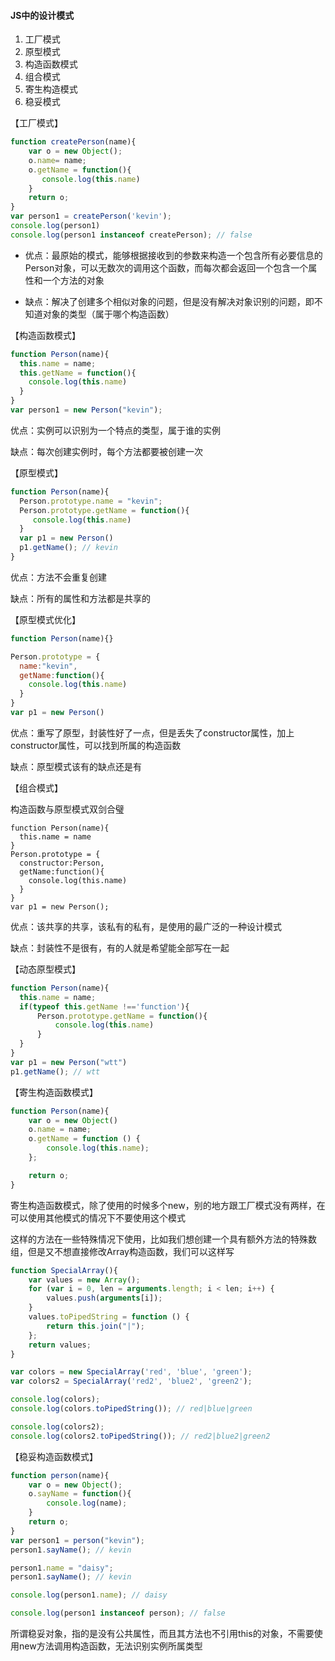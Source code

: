 #### JS中的设计模式

1. 工厂模式
2. 原型模式
3. 构造函数模式
4. 组合模式
5. 寄生构造模式
6. 稳妥模式



【工厂模式】

```javascript
function createPerson(name){
    var o = new Object();
    o.name= name;
    o.getName = function(){
       console.log(this.name) 
    }
    return o;
}
var person1 = createPerson('kevin');
console.log(person1)
console.log(person1 instanceof createPerson); // false
```

+ 优点：最原始的模式，能够根据接收到的参数来构造一个包含所有必要信息的Person对象，可以无数次的调用这个函数，而每次都会返回一个包含一个属性和一个方法的对象

+ 缺点：解决了创建多个相似对象的问题，但是没有解决对象识别的问题，即不知道对象的类型（属于哪个构造函数）



【构造函数模式】

```javascript
function Person(name){
  this.name = name;
  this.getName = function(){
    console.log(this.name)
  }
}
var person1 = new Person("kevin");
```

优点：实例可以识别为一个特点的类型，属于谁的实例

缺点：每次创建实例时，每个方法都要被创建一次



【原型模式】

```javascript
function Person(name){
  Person.prototype.name = "kevin";
  Person.prototype.getName = function(){
     console.log(this.name)
  }
  var p1 = new Person()
  p1.getName(); // kevin
}
```

优点：方法不会重复创建

缺点：所有的属性和方法都是共享的



【原型模式优化】

```javascript
function Person(name){}

Person.prototype = {
  name:"kevin",
  getName:function(){
    console.log(this.name)
  }
}
var p1 = new Person()
```

优点：重写了原型，封装性好了一点，但是丢失了constructor属性，加上constructor属性，可以找到所属的构造函数

缺点：原型模式该有的缺点还是有



【组合模式】

构造函数与原型模式双剑合璧

```
function Person(name){
  this.name = name
}
Person.prototype = {
  constructor:Person,
  getName:function(){
    console.log(this.name)
  }
}
var p1 = new Person();
```

优点：该共享的共享，该私有的私有，是使用的最广泛的一种设计模式

缺点：封装性不是很有，有的人就是希望能全部写在一起



【动态原型模式】

```javascript
function Person(name){
  this.name = name;
  if(typeof this.getName !=='function'){
      Person.prototype.getName = function(){
          console.log(this.name)
      }
  }  
}
var p1 = new Person("wtt")
p1.getName(); // wtt
```



【寄生构造函数模式】

```javascript
function Person(name){
    var o = new Object()
    o.name = name;
    o.getName = function () {
        console.log(this.name);
    };

    return o;
}
```

寄生构造函数模式，除了使用的时候多个new，别的地方跟工厂模式没有两样，在可以使用其他模式的情况下不要使用这个模式



这样的方法在一些特殊情况下使用，比如我们想创建一个具有额外方法的特殊数组，但是又不想直接修改Array构造函数，我们可以这样写

```javascript
function SpecialArray(){
    var values = new Array();
    for (var i = 0, len = arguments.length; i < len; i++) {
        values.push(arguments[i]);
    }
    values.toPipedString = function () {
        return this.join("|");
    };
    return values;
}

var colors = new SpecialArray('red', 'blue', 'green');
var colors2 = SpecialArray('red2', 'blue2', 'green2');

console.log(colors);
console.log(colors.toPipedString()); // red|blue|green

console.log(colors2);
console.log(colors2.toPipedString()); // red2|blue2|green2
```



【稳妥构造函数模式】

```javascript
function person(name){
    var o = new Object();
    o.sayName = function(){
        console.log(name);
    }
    return o;
}
var person1 = person("kevin");
person1.sayName(); // kevin

person1.name = "daisy";
person1.sayName(); // kevin

console.log(person1.name); // daisy

console.log(person1 instanceof person); // false
```

所谓稳妥对象，指的是没有公共属性，而且其方法也不引用this的对象，不需要使用new方法调用构造函数，无法识别实例所属类型





































